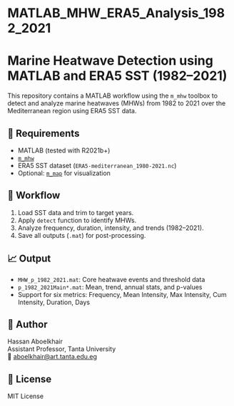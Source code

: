 # MATLAB_MHW_ERA5_Analysis_1982_2021
# Marine Heatwave Detection using MATLAB and ERA5 SST (1982–2021)

This repository contains a MATLAB workflow using the `m_mhw` toolbox to detect and analyze marine heatwaves (MHWs) from 1982 to 2021 over the Mediterranean region using ERA5 SST data.

## 🧰 Requirements
- MATLAB (tested with R2021b+)
- [`m_mhw`](https://github.com/gaojunfeng1/m_mhw)
- ERA5 SST dataset (`ERA5-mediterranean_1980-2021.nc`)
- Optional: [`m_map`](https://www.eoas.ubc.ca/~rich/map.html) for visualization

## 📂 Workflow
1. Load SST data and trim to target years.
2. Apply `detect` function to identify MHWs.
3. Analyze frequency, duration, intensity, and trends (1982–2021).
4. Save all outputs (`.mat`) for post-processing.

## 📈 Output
- `MHW_p_1982_2021.mat`: Core heatwave events and threshold data
- `p_1982_2021Main*.mat`: Mean, trend, annual stats, and p-values
- Support for six metrics: Frequency, Mean Intensity, Max Intensity, Cum Intensity, Duration, Days

## 👤 Author
Hassan Aboelkhair  
Assistant Professor, Tanta University  
📧 aboelkhair@art.tanta.edu.eg

## 📜 License
MIT License
